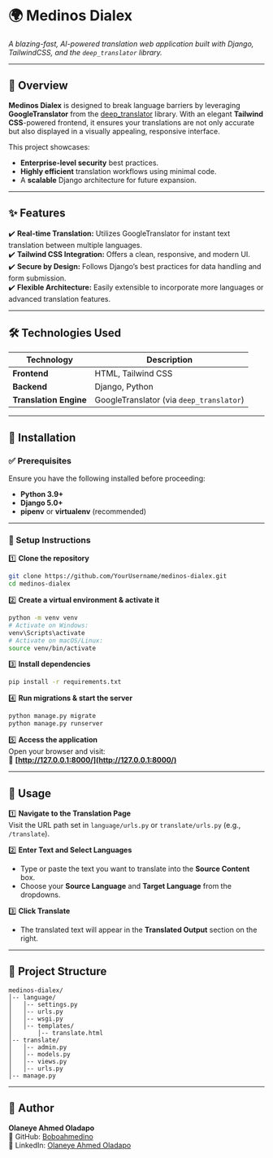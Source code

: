 # 🌍 Medinos Dialex  
_A blazing-fast, AI-powered translation web application built with Django, TailwindCSS, and the `deep_translator` library._

---

## 🚀 Overview  
**Medinos Dialex** is designed to break language barriers by leveraging **GoogleTranslator** from the [deep_translator](https://pypi.org/project/deep-translator/) library. With an elegant **Tailwind CSS**-powered frontend, it ensures your translations are not only accurate but also displayed in a visually appealing, responsive interface.

This project showcases:  
- **Enterprise-level security** best practices.  
- **Highly efficient** translation workflows using minimal code.  
- A **scalable** Django architecture for future expansion.  

---

## ✨ Features  
✔️ **Real-time Translation:** Utilizes GoogleTranslator for instant text translation between multiple languages.  
✔️ **Tailwind CSS Integration:** Offers a clean, responsive, and modern UI.  
✔️ **Secure by Design:** Follows Django’s best practices for data handling and form submission.  
✔️ **Flexible Architecture:** Easily extensible to incorporate more languages or advanced translation features.  

---

## 🛠️ Technologies Used  
| **Technology**   | **Description** |
|-----------------|---------------|
| **Frontend**   | HTML, Tailwind CSS |
| **Backend**    | Django, Python |
| **Translation Engine** | GoogleTranslator (via `deep_translator`) |

---

## 🔧 Installation  

### ✅ Prerequisites  
Ensure you have the following installed before proceeding:  
- **Python 3.9+**  
- **Django 5.0+**  
- **pipenv** or **virtualenv** (recommended)  

---

### 📌 Setup Instructions  

1️⃣ **Clone the repository**  
```sh
git clone https://github.com/YourUsername/medinos-dialex.git
cd medinos-dialex
```

2️⃣ **Create a virtual environment & activate it**  
```sh
python -m venv venv
# Activate on Windows:
venv\Scripts\activate
# Activate on macOS/Linux:
source venv/bin/activate
```

3️⃣ **Install dependencies**  
```sh
pip install -r requirements.txt
```

4️⃣ **Run migrations & start the server**  
```sh
python manage.py migrate
python manage.py runserver
```

5️⃣ **Access the application**  
Open your browser and visit:  
🔗 **[http://127.0.0.1:8000/](http://127.0.0.1:8000/)**  

---

## 🎯 Usage  

1️⃣ **Navigate to the Translation Page**  
   Visit the URL path set in `language/urls.py` or `translate/urls.py` (e.g., `/translate`).  

2️⃣ **Enter Text and Select Languages**  
   - Type or paste the text you want to translate into the **Source Content** box.  
   - Choose your **Source Language** and **Target Language** from the dropdowns.  

3️⃣ **Click Translate**  
   - The translated text will appear in the **Translated Output** section on the right.  

---

## 📁 Project Structure  
```plaintext
medinos-dialex/
│-- language/
│   │-- settings.py
│   │-- urls.py
│   │-- wsgi.py
│   │-- templates/
│       │-- translate.html
│-- translate/
│   │-- admin.py
│   │-- models.py
│   │-- views.py
│   │-- urls.py
│-- manage.py
```

---

## 👤 Author  
**Olaneye Ahmed Oladapo**  
🔗 GitHub: [Boboahmedino](https://github.com/boboahmedino)  
🔗 LinkedIn: [Olaneye Ahmed Oladapo](https://www.linkedin.com/in/olaneye/)  
